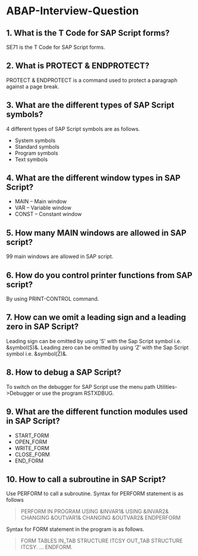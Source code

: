 # ABAP-Interview-Question

## 1.  What is the T Code for SAP Script forms?
SE71 is the T Code for SAP Script forms.

## 2.	What is PROTECT & ENDPROTECT?
PROTECT & ENDPROTECT is a command used to protect a paragraph against a page break.

## 3.	What are the different types of SAP Script symbols?
4 different types of SAP Script symbols are as follows.
* System symbols
*	Standard symbols
*	Program symbols
*	Text symbols

## 4.	What are the different window types in SAP Script?
*	MAIN – Main window
*	VAR – Variable window
*	CONST – Constant window

## 5.	How many MAIN windows are allowed in SAP script?
99 main windows are allowed in SAP script.

## 6.	How do you control printer functions from SAP script?
By using PRINT-CONTROL command.

## 7.	How can we omit a leading sign and a leading zero in SAP Script?
Leading sign can be omitted by using ‘S’ with the Sap Script symbol i.e. &symbol(S)&. Leading zero can be omitted by using ‘Z’ with the Sap Script symbol i.e. &symbol(Z)&.

## 8.	How to debug a SAP Script?
To switch on the debugger for SAP Script use the menu path Utilities->Debugger or use the program RSTXDBUG.

## 9.	What are the different function modules used in SAP Script?
*	START_FORM
*	OPEN_FORM
*	WRITE_FORM
*	CLOSE_FORM
*	END_FORM
 
## 10.	How to call a subroutine in SAP Script?
Use PERFORM to call a subroutine.
Syntax for PERFORM statement is as follows
> PERFORM <subroutine> IN PROGRAM <program>
> USING &INVAR1&
> USING &INVAR2&
> CHANGING &OUTVAR1&
> CHANGING &OUTVAR2&
> ENDPERFORM

Syntax for FORM statement in the program is as follows.
> FORM <subroutine> TABLES IN_TAB STRUCTURE ITCSY
> OUT_TAB STRUCTURE ITCSY.
> ...
> ENDFORM.
